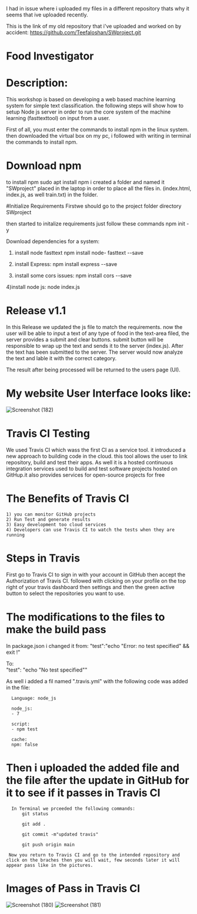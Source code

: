 I had in issue where i uploaded my files in a different repository thats why it seems that ive uploaded recently. 

This is the link of my old repository that i've uploaded and worked on by accident: https://github.com/Teefaloshan/SWproject.git

# Food Investigator
# Description:

This workshop is based on developing a web based machine learning system for simple text classification. the following steps will show how to setup Node js server in order to run the core system of the machine learning (fasttexttool) on input from a user. 

First of all, you must enter the commands to install npm in the linux system. then downloaded the virtual box on my pc, i followed with writing in terminal the commands to install npm.

# Download npm 
to install npm 
  sudo apt install npm
i created a folder and named it "SWproject" placed in the laptop in order to place all the files in. (index.html, index.js, as well train.txt) in the folder.

#Initialize Requirements 
Firstwe should go to the project folder directory 
  SWproject 

then started to initalize requirements just follow these commands
  npm init -y

Download dependencies for a system:
  1) install node fasttext
        npm install node- fasttext --save
  
  2) install Express:
        npm install express --save
  
  3) install some cors issues:
        npm  install cors --save
        
  4)install node js:
         node index.js
         
# Release v1.1

In this Release we updated the js file to match the requirements. now the user will be able to input a text of any type of food in the text-area filed, the server provides a submit and clear buttons. submit button will be responsible to wrap up the text and sends it to the server (index.js). After the text has been submitted to the server. The server would now analyze the text and lable it with the correct category.

The result after being processed will be returned to the users page (UI).

# My website User Interface looks like: 
![Screenshot (182)](https://user-images.githubusercontent.com/105608503/170506098-d46532d0-9f08-4801-8643-b3fba7a8d566.png)


# Travis CI Testing 

We used Travis CI which wass the first CI as a service tool. it introduced a new approach to building code in the cloud. this tool allows the user to link repository, build and test their apps. As well it is a hosted continuous integration services used to build and test software projects hosted on GitHup.it also provides services for open-source projects for free 
   # The Benefits of Travis CI 
    1) you can monitor GitHub projects
    2) Run Test and generate results
    3) Easy development too cloud services 
    4) Developers can use Travis CI to watch the tests when they are running
    
   # Steps in Travis
   
   First go to Travis CI to sign in with your account in GitHub then accept the Authorization of Travis CI. followed with clicking on your profile on the top right    of your travis dashboard then settings and then the green active button to select the repositories you want to use.
   
   # The modifications to the files to make the build pass
   
   In package.json i changed it from:
      "test":"echo \"Error: no test specified\" && exit !"
   
   To:  
      "test": "echo \"No test specified\""
      
   As well i added a fil named ".travis.yml" with the following code was added in the file:
      
      Language: node_js

      node_js:
      - 7

      script:
      - npm test

      cache:
      npm: false
      
      
  # Then i uploaded the added file and the file after the update in GitHub for it to see if it passes in Travis CI
      In Terminal we prceeded the following commands:
          git status
          
          git add . 
          
          git commit -m"updated travis" 
          
          git push origin main
          
     Now you return to Travis CI and go to the intended repository and click on the braches then you will wait, few seconds later it will appear pass like in the pictures.
      
# Images of Pass in Travis CI 
![Screenshot (180)](https://user-images.githubusercontent.com/105608503/170506647-c22e870b-d727-4765-993a-4c28001270c0.png)
![Screenshot (181)](https://user-images.githubusercontent.com/105608503/170506662-ab64d07e-d727-47ca-abc5-9fdd6f810da4.png)
